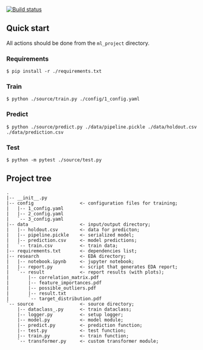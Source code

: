 [![Build status](https://github.com/made-mlops-2022/alexey-dvornikov/actions/workflows/checks.yaml/badge.svg?branch=homework1)](https://github.com/made-mlops-2022/alexey-dvornikov/actions/workflows/checks.yaml)

## Quick start
All actions should be done from the `ml_project` directory.

### Requirements
```
$ pip install -r ./requirements.txt
```

### Train
```
$ python ./source/train.py ./config/1_config.yaml
```

### Predict
```
$ python ./source/predict.py ./data/pipeline.pickle ./data/holdout.csv ./data/prediction.csv
```

### Test
```
$ python -m pytest ./source/test.py 
```

## Project tree
```
.
|-- __init__.py            
|-- config                 <- configuration files for training;
|   |-- 1_config.yaml      
|   |-- 2_config.yaml      
|   `-- 3_config.yaml
|-- data                   <- input/output directory;
|   |-- holdout.csv        <- data for predicton;
|   |-- pipeline.pickle    <- serialized model;
|   |-- prediction.csv     <- model predictions;
|   `-- train.csv          <- train data;
|-- requirements.txt       <- dependencies list;
|-- research               <- EDA directory;
|   |-- notebook.ipynb     <- jupyter notebook;
|   |-- report.py          <- script that generates EDA report;
|   `-- result             <- report results (with plots);
|       |-- correlation_matrix.pdf
|       |-- feature_importances.pdf
|       |-- possible_outliers.pdf
|       |-- result.txt
|       `-- target_distribution.pdf
`-- source                 <- source directory;
    |-- dataclass_.py      <- train dataclass;
    |-- logger.py          <- setup logger;
    |-- model.py           <- model module;
    |-- predict.py         <- prediction function;
    |-- test.py            <- test function;
    |-- train.py           <- train function;
    `-- transformer.py     <- custom transformer module;
```